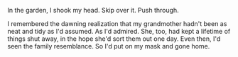 In the garden, I shook my head. Skip over it. Push through.

I remembered the dawning realization that my grandmother hadn't been as neat and tidy as I'd assumed. As I'd admired. She, too, had kept a lifetime of things shut away, in the hope she'd sort them out one day. Even then, I'd seen the family resemblance. So I'd put on my mask and gone home. 
